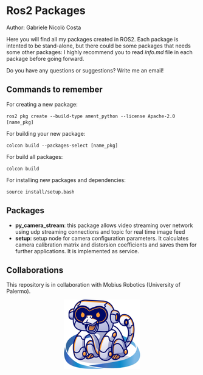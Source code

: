 # Ros2 Packages

Author: Gabriele Nicolò Costa

Here you will find all my packages created in ROS2. Each package is intented to be stand-alone, but there could be some packages that needs some other packages: I highly recommend you to read *info.md* file in each package before going forward.

Do you have any questions or suggestions? Write me an email!

## Commands to remember
For creating a new package:
```
ros2 pkg create --build-type ament_python --license Apache-2.0 [name_pkg]
```
For building your new package:
```
colcon build --packages-select [name_pkg]
```
For build all packages:
```
colcon build
```
For installing new packages and dependencies:
```
source install/setup.bash
```

## Packages
- **py_camera_stream**: this package allows video streaming over network using udp streaming connections and topic for real time image feed
- **setup**: setup node for camera configuration parameters. It calculates camera calibration matrix and distorsion coefficients and saves them for further applications. It is implemented as service.

## Collaborations
This repository is in collaboration with Mobius Robotics (University of Palermo).
<div style="text-align: center;">
    <img src="Logo.svg" alt="Mobius Robotics Team" width="200" height="auto"/>
</div>